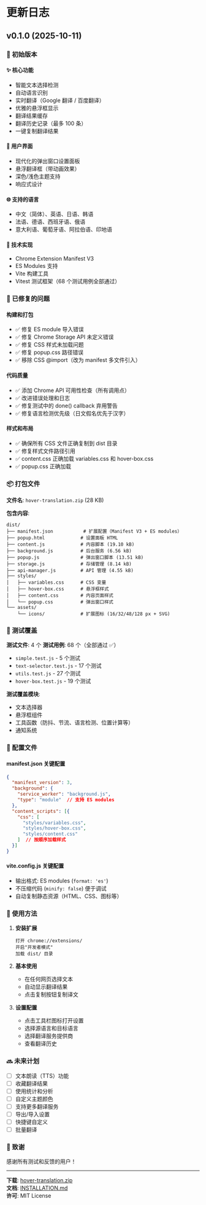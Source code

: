 # 更新日志

## v0.1.0 (2025-10-11)

### 🎉 初始版本

#### ✨ 核心功能
- 智能文本选择检测
- 自动语言识别
- 实时翻译（Google 翻译 / 百度翻译）
- 优雅的悬浮框显示
- 翻译结果缓存
- 翻译历史记录（最多 100 条）
- 一键复制翻译结果

#### 🎨 用户界面
- 现代化的弹出窗口设置面板
- 悬浮翻译框（带动画效果）
- 深色/浅色主题支持
- 响应式设计

#### 🌐 支持的语言
- 中文（简体）、英语、日语、韩语
- 法语、德语、西班牙语、俄语
- 意大利语、葡萄牙语、阿拉伯语、印地语

#### 🔧 技术实现
- Chrome Extension Manifest V3
- ES Modules 支持
- Vite 构建工具
- Vitest 测试框架（68 个测试用例全部通过）

### 🐛 已修复的问题

#### 构建和打包
- ✅ 修复 ES module 导入错误
- ✅ 修复 Chrome Storage API 未定义错误
- ✅ 修复 CSS 样式未加载问题
- ✅ 修复 popup.css 路径错误
- ✅ 移除 CSS @import（改为 manifest 多文件引入）

#### 代码质量
- ✅ 添加 Chrome API 可用性检查（所有调用点）
- ✅ 改进错误处理和日志
- ✅ 修复测试中的 done() callback 弃用警告
- ✅ 修复语言检测优先级（日文假名优先于汉字）

#### 样式和布局
- ✅ 确保所有 CSS 文件正确复制到 dist 目录
- ✅ 修复样式文件路径引用
- ✅ content.css 正确加载 variables.css 和 hover-box.css
- ✅ popup.css 正确加载

### 📦 打包文件

**文件名**: `hover-translation.zip` (28 KB)

**包含内容**:
```
dist/
├── manifest.json           # 扩展配置（Manifest V3 + ES modules）
├── popup.html             # 设置面板 HTML
├── content.js             # 内容脚本 (19.10 kB)
├── background.js          # 后台服务 (6.56 kB)
├── popup.js               # 弹出窗口脚本 (13.51 kB)
├── storage.js             # 存储管理 (8.14 kB)
├── api-manager.js         # API 管理 (4.55 kB)
├── styles/
│   ├── variables.css      # CSS 变量
│   ├── hover-box.css      # 悬浮框样式
│   ├── content.css        # 内容页面样式
│   └── popup.css          # 弹出窗口样式
└── assets/
    └── icons/             # 扩展图标 (16/32/48/128 px + SVG)
```

### 🧪 测试覆盖

**测试文件**: 4 个
**测试用例**: 68 个（全部通过 ✅）

- `simple.test.js` - 5 个测试
- `text-selector.test.js` - 17 个测试
- `utils.test.js` - 27 个测试
- `hover-box.test.js` - 19 个测试

**测试覆盖模块**:
- 文本选择器
- 悬浮框组件
- 工具函数（防抖、节流、语言检测、位置计算等）
- 通知系统

### 📝 配置文件

#### manifest.json 关键配置
```json
{
  "manifest_version": 3,
  "background": {
    "service_worker": "background.js",
    "type": "module"  // 支持 ES modules
  },
  "content_scripts": [{
    "css": [
      "styles/variables.css",
      "styles/hover-box.css",
      "styles/content.css"
    ]  // 按顺序加载样式
  }]
}
```

#### vite.config.js 关键配置
- 输出格式: ES modules (`format: 'es'`)
- 不压缩代码 (`minify: false`) 便于调试
- 自动复制静态资源（HTML、CSS、图标等）

### 🚀 使用方法

1. **安装扩展**
   ```
   打开 chrome://extensions/
   开启"开发者模式"
   加载 dist/ 目录
   ```

2. **基本使用**
   - 在任何网页选择文本
   - 自动显示翻译结果
   - 点击复制按钮复制译文

3. **设置配置**
   - 点击工具栏图标打开设置
   - 选择源语言和目标语言
   - 选择翻译服务提供商
   - 查看翻译历史

### 🔜 未来计划

- [ ] 文本朗读（TTS）功能
- [ ] 收藏翻译结果
- [ ] 使用统计和分析
- [ ] 自定义主题颜色
- [ ] 支持更多翻译服务
- [ ] 导出/导入设置
- [ ] 快捷键自定义
- [ ] 批量翻译

### 🙏 致谢

感谢所有测试和反馈的用户！

---

**下载**: [hover-translation.zip](./hover-translation.zip)  
**文档**: [INSTALLATION.md](./INSTALLATION.md)  
**许可**: MIT License
